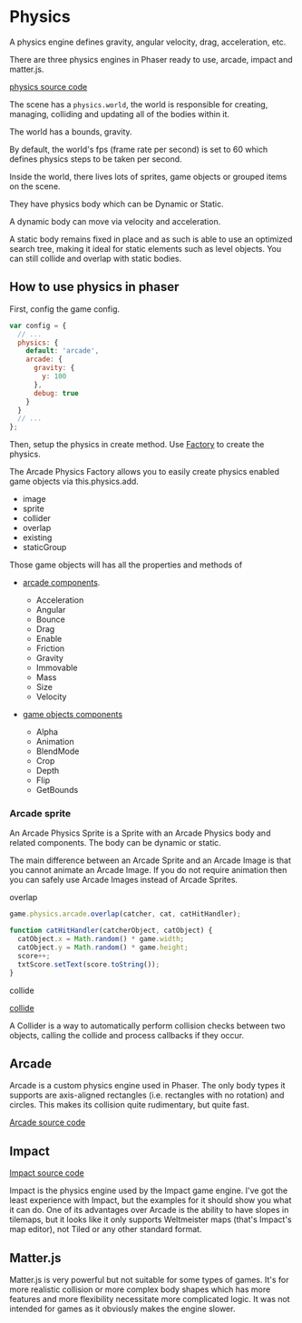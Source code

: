 # Physics

A physics engine defines gravity, angular velocity, drag, acceleration, etc.

There are three physics engines in Phaser ready to use, arcade, impact and matter.js.

[physics source code](https://github.com/photonstorm/phaser/blob/v3.16.2/src/physics/arcade/index.js)

The scene has a `physics.world`, the world is responsible for creating, managing, colliding and updating all of the bodies within it.

The world has a bounds, gravity.

By default, the world's fps (frame rate per second) is set to 60 which defines physics steps to be taken per second.

Inside the world, there lives lots of sprites, game objects or grouped items on the scene.

They have physics body which can be Dynamic or Static.

A dynamic body can move via velocity and acceleration.

A static body remains fixed in place and as such is able to use an optimized search tree, making it ideal for static elements such as level objects. You can still collide and overlap with static bodies.

## How to use physics in phaser

First, config the game config.

```js
var config = {
  // ...
  physics: {
    default: 'arcade',
    arcade: {
      gravity: {
        y: 100
      },
      debug: true
    }
  }
  // ...
};
```

Then, setup the physics in create method. Use [Factory](https://github.com/photonstorm/phaser/blob/v3.16.2/src/physics/arcade/Factory.js) to create the physics.

The Arcade Physics Factory allows you to easily create physics enabled game objects via this.physics.add.

- image
- sprite
- collider
- overlap
- existing
- staticGroup

Those game objects will has all the properties and methods of

- [arcade components](https://github.com/photonstorm/phaser/blob/v3.16.2/src/physics/arcade/components/index.js).

  - Acceleration
  - Angular
  - Bounce
  - Drag
  - Enable
  - Friction
  - Gravity
  - Immovable
  - Mass
  - Size
  - Velocity

- [game objects components](https://photonstorm.github.io/phaser3-docs/Phaser.GameObjects.Components.html)
  - Alpha
  - Animation
  - BlendMode
  - Crop
  - Depth
  - Flip
  - GetBounds

### Arcade sprite

An Arcade Physics Sprite is a Sprite with an Arcade Physics body and related components. The body can be dynamic or static.

The main difference between an Arcade Sprite and an Arcade Image is that you cannot animate an Arcade Image. If you do not require animation then you can safely use Arcade Images instead of Arcade Sprites.

overlap

```js
game.physics.arcade.overlap(catcher, cat, catHitHandler);

function catHitHandler(catcherObject, catObject) {
  catObject.x = Math.random() * game.width;
  catObject.y = Math.random() * game.height;
  score++;
  txtScore.setText(score.toString());
}
```

collide

[collide](https://photonstorm.github.io/phaser3-docs/Phaser.Physics.Arcade.Events.html#event:COLLIDE)

A Collider is a way to automatically perform collision checks between two objects, calling the collide and process callbacks if they occur.

## Arcade

Arcade is a custom physics engine used in Phaser. The only body types it supports are axis-aligned rectangles (i.e. rectangles with no rotation) and circles. This makes its collision quite rudimentary, but quite fast.

[Arcade source code](https://github.com/photonstorm/phaser/tree/v3.16.2/src/physics/arcade)

## Impact

[Impact source code](https://github.com/photonstorm/phaser/tree/v3.16.2/src/physics/impact)

Impact is the physics engine used by the Impact game engine. I've got the least experience with Impact, but the examples for it should show you what it can do. One of its advantages over Arcade is the ability to have slopes in tilemaps, but it looks like it only supports Weltmeister maps (that's Impact's map editor), not Tiled or any other standard format.

## Matter.js

Matter.js is very powerful but not suitable for some types of games. It's for more realistic collision or more complex body shapes which has more features and more flexibility necessitate more complicated logic. It was not intended for games as it obviously makes the engine slower.
